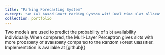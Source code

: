 ```yaml
---
title: "Parking Forecasting System"
excerpt: "An IoT based Smart Parking System with Real-time slot allocation and slot availability prediction<br/><img src='/images/iot-dataset-cover.png'>"
collection: portfolio
---
```


Two models are used to predict the probability of slot availability individually. When compared, the Multi-Layer Perceptron gives slots with more probability of availability compared to the Random Forest Classifier. Implementation is available at [github]{}
